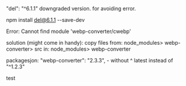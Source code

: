"del": "^6.1.1" downgraded version. for avoiding error.


npm install del@6.1.1 --save-dev


Error: Cannot find module 'webp-converter/cwebp'

solution (might come in handy):
copy files from: node_modules> webp-converter> src
in: node_modules> webp-converter


packagesjon:
"webp-converter": "2.3.3",  - without ^
latest instead of "^1.2.3"

test